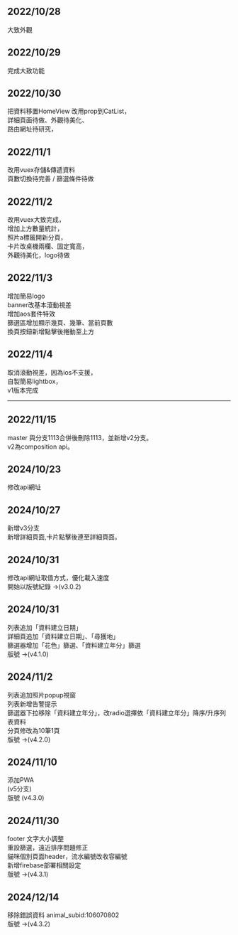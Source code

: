 ## 2022/10/28
大致外觀

## 2022/10/29
完成大致功能

## 2022/10/30
把資料移置HomeView 改用prop到CatList，<br>
詳細頁面待做、外觀待美化、<br>
路由網址待研究，

## 2022/11/1
改用vuex存儲&傳遞資料<br>
頁數切換待完善 / 篩選條件待做

## 2022/11/2
改用vuex大致完成，<br>
增加上方數量統計，<br>
照片a標籤開新分頁，<br>
卡片改桌機兩欄、固定寬高，<br>
外觀待美化，logo待做

## 2022/11/3
增加簡易logo<br>
banner改基本滾動視差<br>
增加aos套件特效<br>
篩選區增加顯示幾頁、幾筆、當前頁數<br>
換頁按鈕新增點擊後捲動至上方<br>

## 2022/11/4
取消滾動視差，因為ios不支援，<br>
自製簡易lightbox，<br>
v1版本完成<br>

_______________________________

## 2022/11/15
master 與分支1113合併後刪除1113，並新增v2分支。<br>
v2為composition api。<br>


## 2024/10/23
修改api網址


## 2024/10/27
新增v3分支<br>
新增詳細頁面,卡片點擊後連至詳細頁面。<br>


## 2024/10/31
修改api網址取值方式，優化載入速度<br>
開始以版號紀錄 →(v3.0.2)<br>

## 2024/10/31
列表追加「資料建立日期」<br>
詳細頁追加「資料建立日期」、「尋獲地」<br>
篩選器增加「花色」篩選、「資料建立年分」篩選<br>
版號 →(v4.1.0)<br>

## 2024/11/2
列表追加照片popup視窗<br>
列表新增告警提示<br>
篩選器下拉移除「資料建立年分」，改radio選擇依「資料建立年分」降序/升序列表資料<br>
分頁修改為10筆1頁<br>
版號 →(v4.2.0)<br>

## 2024/11/10
添加PWA<br>
(v5分支)<br>
版號 (v4.3.0)<br>

## 2024/11/30
footer 文字大小調整<br>
重設篩選，遠近排序問題修正<br>
貓咪個別頁面header，流水編號改收容編號<br>
新增firebase部署相關設定<br>
版號 →(v4.3.1)<br>


## 2024/12/14
移除錯誤資料 animal_subid:106070802 <br>
版號 →(v4.3.2)<br>